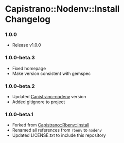 # Capistrano::Nodenv::Install Changelog

### 1.0.0

- Release v1.0.0

### 1.0.0-beta.3

- Fixed homepage
- Make version consistent with gemspec

### 1.0.0-beta.2

- Updated [Capistrano::nodenv](https://github.com/platanus/capistrano-nodenv) version
- Added gitignore to project

### 1.0.0-beta.1

- Forked from [Capistrano::Rbenv::Install](https://github.com/capistrano-plugins/capistrano-rbenv-install)
- Renamed all references from `rbenv` to `nodenv`
- Updated LICENSE.txt to include this repository
